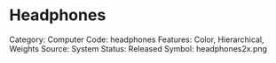 # Headphones

Category: Computer
Code: headphones
Features: Color, Hierarchical, Weights
Source: System
Status: Released
Symbol: headphones2x.png